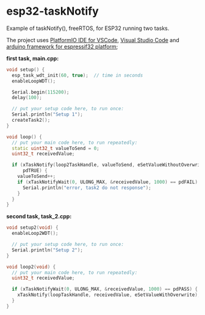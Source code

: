 # esp32-taskNotify

Example of taskNotify(), freeRTOS, for ESP32 running two tasks.


The project uses [PlatformIO IDE for VSCode](https://platformio.org/install/ide?install=vscode), [Visual Studio Code](https://code.visualstudio.com/) and [arduino framework for espressif32 platform](https://github.com/espressif/arduino-esp32);


**first task, main.cpp:**
```C++
void setup() {
  esp_task_wdt_init(60, true);  // time in seconds
  enableLoopWDT();

  Serial.begin(115200);
  delay(100);

  // put your setup code here, to run once:
  Serial.println("Setup 1");
  createTask2();
}

void loop() {
  // put your main code here, to run repeatedly:
  static uint32_t valueToSend = 0;
  uint32_t receivedValue;

  if (xTaskNotify(loop2TaskHandle, valueToSend, eSetValueWithoutOverwrite) ==
      pdTRUE) {
    valueToSend++;
    if (xTaskNotifyWait(0, ULONG_MAX, &receivedValue, 1000) == pdFAIL) {
      Serial.println("error, task2 do not response");
    }
  }
}

```


**second task, task_2.cpp:**
```C++
void setup2(void) {
  enableLoop2WDT();

  // put your setup code here, to run once:
  Serial.println("Setup 2");
}

void loop2(void) {
  // put your main code here, to run repeatedly:
  uint32_t receivedValue;

  if (xTaskNotifyWait(0, ULONG_MAX, &receivedValue, 1000) == pdPASS) {
    xTaskNotify(loopTaskHandle, receivedValue, eSetValueWithOverwrite);
  }
}
```
